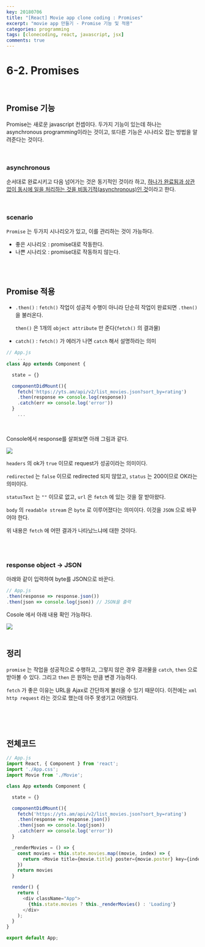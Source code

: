 ```yaml
---
key: 20180706
title: "[React] Movie app clone coding : Promises"
excerpt: "movie app 만들기 - Promise 기능 및 적용"
categories: programming
tags: [clonecoding, react, javascript, jsx]
comments: true
---
```




# 6-2. Promises

<br>

## Promise 기능

Promise는 새로운 javascript 컨셉이다. 두가지 기능이 있는데 하나는 asynchronous programming이라는 것이고, 또다른 기능은 시나리오 잡는 방법을 알려준다는 것이다.

<br>

### asynchronous

순서대로 완료시키고 다음 넘어가는 것은 동기적인 것이라 하고, <u>하나가 완료됨과 상관없이 동시에 일을 처리하는 것을 비동기적(asynchronous)인 것</u>이라고 한다.

<br>

### scenario

`Promise` 는 두가지 시나리오가 있고, 이를 관리하는 것이 가능하다.

* 좋은 시나리오 : promise대로 작동한다.
* 나쁜 시나리오 : promise대로 작동하지 않는다.

<br>

<br>

## Promise 적용

* `.then()` :  `fetch()` 작업이 성공적 수행이 아니라 단순히 작업이 완료되면 `.then()` 을 불러온다. 

  `then()` 은 1개의 `object attribute` 만 준다(`fetch()` 의 결과물)

* `catch()` :  `fetch()` 가 에러가 나면 `catch` 해서 설명하라는 의미

```javascript
// App.js
    ...
class App extends Component {

  state = {}

  componentDidMount(){
    fetch('https://yts.am/api/v2/list_movies.json?sort_by=rating')
    .then(response => console.log(response))
    .catch(err => console.log('error'))
  }
    ...
```

<br>

Console에서 response를 살펴보면 아래 그림과 같다.

<img src="https://gitlab.com/goudacheese/image/raw/master/frontend/javascript/react_movieapp/promise_reponse.png">

`headers` 의 ok가 `true` 이므로 request가 성공이라는 의미이다.

`redirected` 는 `false` 이므로 redirected 되지 않았고, `status` 는 200이므로 OK라는 의미이다.

`statusText` 는 `""` 이므로 없고, `url` 은 `fetch` 에 있는 것을 잘 받아왔다. 

`body` 의 `readable stream` 은 `byte` 로 이루어졌다는 의미이다. 이것을 `JSON` 으로 바꾸어야 한다.

위 내용은 `fetch` 에 어떤 결과가 나타났느냐에 대한 것이다.

<br>

<br>

### response object → JSON

아래와 같이 입력하여 byte를 JSON으로 바꾼다.

```javascript
// App.js
.then(response => response.json())
.then(json => console.log(json)) // JSON을 출력
```

Cosole 에서 아래 내용 확인 가능하다.

<img src="https://gitlab.com/goudacheese/image/raw/master/frontend/javascript/react_movieapp/promise_reponse2.png">

<br>

<br>

## 정리

`promise` 는 작업을 성공적으로 수행하고, 그렇지 않은 경우 결과물을 `catch`, `then` 으로 받아볼 수 있다. 그리고 `then` 은 원하는 만큼 변경 가능하다. 

`fetch` 가 좋은 이유는 URL을 Ajax로 간단하게 불러올 수 있기 때문이다. 이전에는 `xml http request` 라는 것으로 했는데 아주 못생기고 어려웠다.

<br>

<br>

<br>

## 전체코드

```javascript
// App.js
import React, { Component } from 'react';
import './App.css';
import Movie from './Movie';

class App extends Component {

  state = {}

  componentDidMount(){
    fetch('https://yts.am/api/v2/list_movies.json?sort_by=rating')
    .then(response => response.json())
    .then(json => console.log(json))
    .catch(err => console.log('error'))
  }

  _renderMovies = () => {
    const movies = this.state.movies.map((movie, index) => {
      return <Movie title={movie.title} poster={movie.poster} key={index} />
    })
    return movies
  }

  render() {
    return (
      <div className="App">
        {this.state.movies ? this._renderMovies() : 'Loading'}
      </div>
    );
  }
}

export default App;
```

